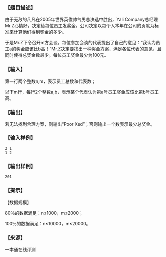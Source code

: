 ### 【题目描述】

由于无敌的凡凡在2005年世界英俊帅气男总决选中胜出，Yali Company总经理Mr.Z心情好，决定给每位员工发奖金。公司决定以每个人本年在公司的贡献为标准来计算他们得到奖金的多少。

于是Mr.Z下令召开m方会谈。每位参加会谈的代表提出了自己的意见：“我认为员工a的奖金应该比b高！”Mr.Z决定要找出一种奖金方案，满足各位代表的意见，且同时使得总奖金数最少。每位员工奖金最少为100元。

### 【输入】

第一行两个整数n,m，表示员工总数和代表数；

以下m行，每行2个整数a,b，表示某个代表认为第a号员工奖金应该比第b号员工高。

### 【输出】

若无法找到合理方案，则输出“Poor Xed”；否则输出一个数表示最少总奖金。

### 【输入样例】

```
2 1
1 2

```

### 【输出样例】

```
201
```

### 【提示】

【数据规模】

80％的数据满足：n≤1000，m≤2000；

100％的数据满足：n≤10000，m≤20000。


 ### 【来源】

 一本通在线评测 